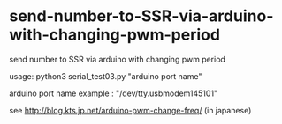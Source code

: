 # send-number-to-SSR-via-arduino-with-changing-pwm-period
send number to SSR via arduino with changing pwm period

usage: python3 serial_test03.py "arduino port name"

arduino port name example : "/dev/tty.usbmodem145101"


see http://blog.kts.jp.net/arduino-pwm-change-freq/ (in japanese)
